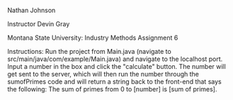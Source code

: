 Nathan Johnson

Instructor Devin Gray

Montana State University: Industry Methods Assignment 6



Instructions:
Run the project from Main.java (navigate to src/main/java/com/example/Main.java) and navigate to the localhost port.
Input a number in the box and click the "calculate" button.
The number will get sent to the server, which will then run the number through the sumofPrimes code and will return a string back to the front-end that says the following: The sum of primes from 0 to [number] is [sum of primes].

